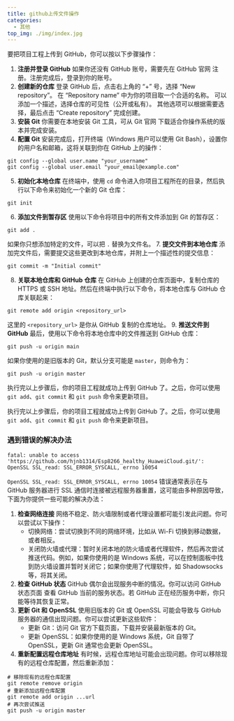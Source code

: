 ```yaml
---
title: github上传文件操作
categories:
  - 其他
top_img: ./img/index.jpg
---
```


要把项目工程上传到 GitHub，你可以按以下步骤操作：
1. **注册并登录 GitHub**
如果你还没有 GitHub 账号，需要先在 GitHub 官网 注册。注册完成后，登录到你的账号。
2. **创建新的仓库**
登录 GitHub 后，点击右上角的 “+” 号，选择 “New repository”。
在 “Repository name” 中为你的项目取一个合适的名称。
可以添加一个描述，选择仓库的可见性（公开或私有）。
其他选项可以根据需要选择，最后点击 “Create repository” 完成创建。
3. **安装 Git**
你需要在本地安装 Git 工具，可从 Git 官网 下载适合你操作系统的版本并完成安装。
4. **配置 Git**
安装完成后，打开终端（Windows 用户可以使用 Git Bash），设置你的用户名和邮箱，这将关联到你在 GitHub 上的操作：

```
git config --global user.name "your_username"
git config --global user.email "your_email@example.com"
```

5. **初始化本地仓库**
在终端中，使用 `cd` 命令进入你项目工程所在的目录，然后执行以下命令来初始化一个新的 Git 仓库：

```
git init
```

6. **添加文件到暂存区**
使用以下命令将项目中的所有文件添加到 Git 的暂存区：

```
git add .
```

如果你只想添加特定的文件，可以把 `.` 替换为文件名。
7. **提交文件到本地仓库**
添加完文件后，需要提交这些更改到本地仓库，并附上一个描述性的提交信息：

```
git commit -m "Initial commit"
```

8. **关联本地仓库和 GitHub 仓库**
在 GitHub 上创建的仓库页面中，复制仓库的 HTTPS 或 SSH 地址。然后在终端中执行以下命令，将本地仓库与 GitHub 仓库关联起来：

```
git remote add origin <repository_url>
```

这里的 `<repository_url>` 是你从 GitHub 复制的仓库地址。
9. **推送文件到 GitHub**
最后，使用以下命令将本地仓库中的文件推送到 GitHub 仓库：

```
git push -u origin main
```

如果你使用的是旧版本的 Git，默认分支可能是 `master`，则命令为：

```
git push -u origin master
```

执行完以上步骤后，你的项目工程就成功上传到 GitHub 了。之后，你可以使用 `git add`、`git commit` 和 `git push` 命令来更新项目。


执行完以上步骤后，你的项目工程就成功上传到 GitHub 了。之后，你可以使用 `git add`、`git commit` 和 `git push` 命令来更新项目。

### 遇到错误的解决办法

```
fatal: unable to access 'https://github.com/hjnb1314/Esp8266_healthy_HuaweiCloud.git/': OpenSSL SSL_read: SSL_ERROR_SYSCALL, errno 10054
```

`OpenSSL SSL_read: SSL_ERROR_SYSCALL, errno 10054` 错误通常表示在与 GitHub 服务器进行 SSL 通信时连接被远程服务器重置，这可能由多种原因导致，下面为你提供一些可能的解决办法：
1. **检查网络连接**
网络不稳定、防火墙限制或者代理设置都可能引发此问题。你可以尝试以下操作：
    - 切换网络：尝试切换到不同的网络环境，比如从 Wi-Fi 切换到移动数据，或者相反。
    - 关闭防火墙或代理：暂时关闭本地的防火墙或者代理软件，然后再次尝试推送代码。例如，如果你使用的是 Windows 系统，可以在控制面板中找到防火墙设置并暂时关闭它；如果你使用了代理软件，如 Shadowsocks 等，将其关闭。
2. **检查 GitHub 状态**
GitHub 偶尔会出现服务中断的情况。你可以访问 GitHub 状态页面 查看 GitHub 当前的服务状态。若 GitHub 正在经历服务中断，你只能等待其恢复正常。
3. **更新 Git 和 OpenSSL**
使用旧版本的 Git 或 OpenSSL 可能会导致与 GitHub 服务器的通信出现问题。你可以尝试更新这些软件：
    - 更新 Git：访问 Git 官方下载页面，下载并安装最新版本的 Git。
    - 更新 OpenSSL：如果你使用的是 Windows 系统，Git 自带了 OpenSSL，更新 Git 通常也会更新 OpenSSL。
4. **重新配置远程仓库地址**
有时候，远程仓库地址可能会出现问题。你可以移除现有的远程仓库配置，然后重新添加：
```
# 移除现有的远程仓库配置
git remote remove origin
# 重新添加远程仓库配置
git remote add origin ...url
# 再次尝试推送
git push -u origin master
```
